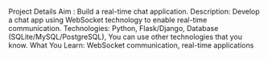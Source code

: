 Project Details
Aim :
Build a real-time chat application.
 Description:
 Develop a chat app using WebSocket technology to enable real-time
 communication.
 Technologies:
Python, Flask/Django, Database (SQLite/MySQL/PostgreSQL), 
You can use other technologies that you know.
 What You Learn:
WebSocket communication, real-time applications
